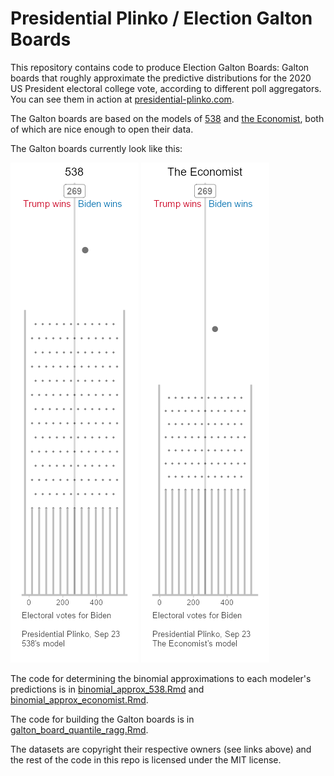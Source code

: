 # Presidential Plinko / Election Galton Boards

This repository contains code to produce Election Galton Boards: Galton boards
that roughly approximate the predictive distributions for the 2020 US
President electoral college vote, according to different poll aggregators.
You can see them in action at [presidential-plinko.com](http://presidential-plinko.com/).

The Galton boards are based on the models of [538](https://projects.fivethirtyeight.com/2020-election-forecast/)
and [the Economist](https://projects.economist.com/us-2020-forecast/president), both of
which are nice enough to open their data.

The Galton boards currently look like this:

![](galton_board-538.gif)
![](galton_board-the_economist.gif)

The code for determining the binomial approximations to each modeler's predictions 
is in [binomial_approx_538.Rmd](binomial_approx_538.Rmd) and
[binomial_approx_economist.Rmd](binomial_approx_538.Rmd).

The code for building the Galton boards is in [galton_board_quantile_ragg.Rmd](galton_board_quantile_ragg.Rmd).

The datasets are copyright their respective owners (see links above) and the
rest of the code in this repo is licensed under the MIT license.
